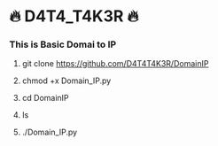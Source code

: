  # 🔥 D4T4_T4K3R 🔥
 
 ### This is Basic Domai to IP


1. git clone https://github.com/D4T4T4K3R/DomainIP


2. chmod +x Domain_IP.py
3. cd DomainIP
4. ls
5. ./Domain_IP.py

